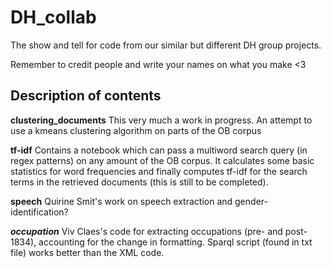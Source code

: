 # DH_collab
The show and tell for code from our similar but different DH group projects.


Remember to credit people and write your names on what you make <3

## Description of contents

**clustering_documents**
This very much a work in progress. An attempt to use a kmeans clustering algorithm on parts of the OB corpus

**tf-idf**
Contains a notebook which can pass a multiword search query (in regex patterns) on any amount of the OB corpus.
It calculates some basic statistics for word frequencies and finally computes tf-idf for the search terms in the retrieved documents (this is still to be completed).


**speech**
Quirine Smit's work on speech extraction and gender-identification?


***occupation***
Viv Claes's code for extracting occupations (pre- and post-1834), accounting for the change in formatting. Sparql script (found in txt file) works better than the XML code.
